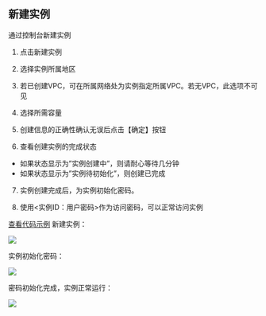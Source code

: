 ## 新建实例
通过控制台新建实例

1) 点击新建实例
 
2) 选择实例所属地区
  
3) 若已创建VPC，可在所属网络处为实例指定所属VPC。若无VPC，此选项不可见
  
4) 选择所需容量
 
5) 创建信息的正确性确认无误后点击【确定】按钮
  
6) 查看创建实例的完成状态
- 如果状态显示为”实例创建中”，则请耐心等待几分钟
- 如果状态显示为”实例待初始化”，则创建已完成

7) 实例创建完成后，为实例初始化密码。

8) 使用<实例ID：用户密码>作为访问密码，可以正常访问实例
 
  [查看代码示例](/wiki/%E4%BB%A3%E7%A0%81%E7%A4%BA%E4%BE%8B)
新建实例：
	
![](http://imgcache.tcecqpoc.fsphere.cn/image/qzonestyle.gtimg.cn/qzone/vas/opensns/res/img/Resis-1.png)

实例初始化密码：
	
![](http://imgcache.tcecqpoc.fsphere.cn/image/mccdn.qcloud.com/img569de0e096f15.png)

密码初始化完成，实例正常运行：
	
![](http://imgcache.tcecqpoc.fsphere.cn/image/mccdn.qcloud.com/img569de0f790f16.png)